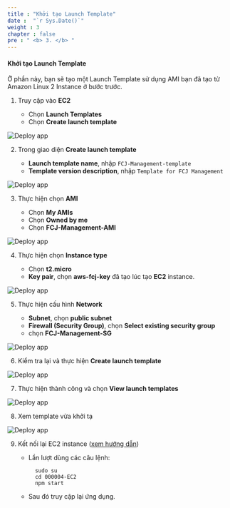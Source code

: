 ```yaml
---
title : "Khởi tạo Launch Template"
date :  "`r Sys.Date()`" 
weight : 3
chapter : false
pre : " <b> 3. </b> "
---
```


#### Khởi tạo Launch Template
Ở phần này, bạn sẽ tạo một Launch Template sử dụng AMI bạn đã tạo từ Amazon Linux 2 Instance ở bước trước.

1. Truy cập vào **EC2**

    - Chọn **Launch Templates**
    - Chọn **Create launch template**

![Deploy app](/images/3.launchtemp/001-template.png?width=90pc)

2. Trong giao diện **Create launch template**

    - **Launch template name**, nhập ```FCJ-Management-template```
    - **Template version description**, nhập ```Template for FCJ Management```

![Deploy app](/images/3.launchtemp/002-template.png?width=90pc)

3. Thực hiện chọn **AMI**

    - Chọn **My AMIs**
    - Chọn **Owned by me**
    - Chọn **FCJ-Management-AMI**

![Deploy app](/images/3.launchtemp/003-template.png?width=90pc)

4. Thực hiện chọn **Instance type**

    - Chọn **t2.micro**
    - **Key pair**, chọn **aws-fcj-key** đã tạo lúc tạo **EC2** instance.

![Deploy app](/images/3.launchtemp/004-template.png?width=90pc)

5. Thực hiện cấu hình **Network**

    - **Subnet**, chọn **public subnet**
    - **Firewall (Security Group)**, chọn **Select existing security group**
    - chọn **FCJ-Management-SG**

![Deploy app](/images/3.launchtemp/005-template.png?width=90pc)

6. Kiểm tra lại và thực hiện **Create launch template**

![Deploy app](/images/3.launchtemp/006-template.png?width=90pc)

7. Thực hiện thành công và chọn **View launch templates**

![Deploy app](/images/3.launchtemp/007-template.png?width=90pc)

8. Xem template vừa khởi tạ

![Deploy app](/images/3.launchtemp/008-template.png?width=90pc)

9. Kết nối lại EC2 instance ([xem hướng dẫn](https://000006.awsstudygroup.com/vi/2-prerequiste/2.7-connectec2/))
    - Lần lượt dùng các câu lệnh:

            sudo su
            cd 000004-EC2
            npm start
    - Sau đó truy cập lại ứng dụng.